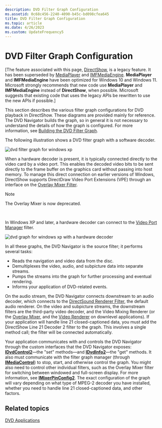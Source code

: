 ```yaml
---
description: DVD Filter Graph Configuration
ms.assetid: 0c68c456-2240-4090-b45c-bd098cfea645
title: DVD Filter Graph Configuration
ms.topic: article
ms.date: 4/26/2023
ms.custom: UpdateFrequency5
---
```


# DVD Filter Graph Configuration

\[The feature associated with this page, [DirectShow](/windows/win32/directshow/directshow), is a legacy feature. It has been superseded by [MediaPlayer](/uwp/api/Windows.Media.Playback.MediaPlayer) and [IMFMediaEngine](/windows/win32/api/mfmediaengine/nn-mfmediaengine-imfmediaengine). **MediaPlayer** and **IMFMediaEngine** have been optimized for Windows 10 and Windows 11. Microsoft strongly recommends that new code use **MediaPlayer** and **IMFMediaEngine** instead of **DirectShow**, when possible. Microsoft suggests that existing code that uses the legacy APIs be rewritten to use the new APIs if possible.\]

This section describes the various filter graph configurations for DVD playback in DirectShow. These diagrams are provided mainly for reference. The DVD Navigator builds the graph, so in general it is not necessary to understand the details of how the graph is configured. For more information, see [Building the DVD Filter Graph](building-the-dvd-filter-graph.md).

The following illustration shows a DVD filter graph with a software decoder.

![dvd filter graph for windows xp](images/dvd-graph-xp.png)

When a hardware decoder is present, it is typically connected directly to the video card by a video port. This enables the decoded video bits to be sent directly to the frame buffer on the graphics card without passing into host memory. To manage this direct connection on earlier versions of Windows, DirectShow supports DirectDraw Video Port Extensions (VPE) through an interface on the [Overlay Mixer Filter](overlay-mixer-filter.md).

> [!Note]  
> The Overlay Mixer is now deprecated.

 

In Windows XP and later, a hardware decoder can connect to the [Video Port Manager](video-port-manager.md) filter.

![dvd graph for windows xp with a hardware decoder](images/dvd-hwgraph-xp.png)

In all these graphs, the DVD Navigator is the source filter; it performs several tasks:

-   Reads the navigation and video data from the disc.
-   Demultiplexes the video, audio, and subpicture data into separate streams.
-   Pumps the streams into the graph for further processing and eventual rendering.
-   Informs your application of DVD-related events.

On the audio stream, the DVD Navigator connects downstream to an audio decoder, which connects to the [DirectSound Renderer Filter](directsound-renderer-filter.md), the default audio renderer. On the video and subpicture streams, the downstream filters are the third-party video decoder, and the Video Mixing Renderer (or the [Overlay Mixer](overlay-mixer-filter.md), and the [Video Renderer](video-renderer-filter.md) on downlevel applications). If your application will handle line 21 closed-captioned data, you must add the DirectShow Line 21 Decoder 2 filter to the graph. This involves a single method call; the filter will be connected automatically.

Your application communicates with and controls the DVD Navigator through the custom interfaces that the DVD Navigator exposes: [**IDvdControl2**](/windows/desktop/api/Strmif/nn-strmif-idvdcontrol2)—the "set" methods—and [**IDvdInfo2**](/windows/desktop/api/Strmif/nn-strmif-idvdinfo2)—the "get" methods. It also must communicate with the filter graph manager (through [**IMediaControl**](/windows/desktop/api/Control/nn-control-imediacontrol)) to stop, start, and otherwise control the graph. You might also need to control other individual filters, such as the Overlay Mixer filter for switching between windowed and full-screen display. For more information, see [**IMixerPinConfig2**](/windows/desktop/api/Mpconfig/nn-mpconfig-imixerpinconfig2). The exact configuration of the graph will vary depending on what type of MPEG-2 decoder you have installed, whether you need to handle line 21 closed-captioned data, and other factors.

## Related topics

<dl> <dt>

[DVD Applications](dvd-applications.md)
</dt> </dl>

 

 




